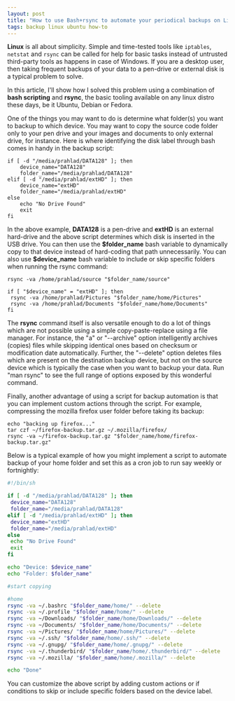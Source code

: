 ```yaml
---
layout: post
title: "How to use Bash+rsync to automate your periodical backups on Linux"
tags: backup linux ubuntu how-to
---
```


**Linux** is all about simplicity. Simple and time-tested tools like `iptables`, `netstat` and `rsync` can be called for help for basic tasks instead of untrusted third-party tools as happens in case of Windows. If you are a desktop user, then taking frequent backups of your data to a pen-drive or external disk is a typical problem to solve.<!--more-->

In this article, I'll show how I solved this problem using a combination of **bash scripting** and **rsync**, the basic tooling available on any linux distro these days, be it Ubuntu, Debian or Fedora.

One of the things you may want to do is determine what folder(s) you want to backup to which device. You may want to copy the source code folder only to your pen drive and your images and documents to only external drive, for instance. Here is where identifying the disk label through bash comes in handy in the backup script:

	if [ -d "/media/prahlad/DATA128" ]; then
		device_name="DATA128"
		folder_name="/media/prahlad/DATA128"
	elif [ -d "/media/prahlad/extHD" ]; then
		device_name="extHD"
		folder_name="/media/prahlad/extHD"
	else
		echo "No Drive Found"
		exit
	fi

In the above example, **DATA128** is a pen-drive and **extHD** is an external hard-drive and the above script determines which disk is inserted in the USB drive. You can then use the **\$folder\_name** bash variable to dynamically copy to that device instead of hard-coding that path unnecessarily. You can also use **\$device\_name** bash variable to include or skip specific folders when running the rsync command:

	rsync -va /home/prahlad/source "$folder_name/source"

	if [ "$device_name" = "extHD" ]; then
	 rsync -va /home/prahlad/Pictures "$folder_name/home/Pictures"
	 rsync -va /home/prahlad/Documents "$folder_name/home/Documents"
	fi

The **rsync** command itself is also versatile enough to do a lot of things which are not possible using a simple copy-paste-replace using a file manager. For instance, the "a" or "--archive" option intelligently archives (copies) files while skipping identical ones based on checksum or modification date automatically. Further, the "--delete" option deletes files which are present on the destination backup device, but not on the source device which is typically the case when you want to backup your data. Run "man rsync" to see the full range of options exposed by this wonderful command.

Finally, another advantage of using a script for backup automation is that you can implement custom actions through the script. For example, compressing the mozilla firefox user folder before taking its backup:

	echo "backing up firefox..."
	tar czf ~/firefox-backup.tar.gz ~/.mozilla/firefox/
	rsync -va ~/firefox-backup.tar.gz "$folder_name/home/firefox-backup.tar.gz"

Below is a typical example of how you might implement a script to automate backup of your home folder and set this as a cron job to run say weekly or fortnightly:

``` bash
#!/bin/sh

if [ -d "/media/prahlad/DATA128" ]; then
 device_name="DATA128"
 folder_name="/media/prahlad/DATA128"
elif [ -d "/media/prahlad/extHD" ]; then
 device_name="extHD"
 folder_name="/media/prahlad/extHD"
else
 echo "No Drive Found"
 exit
fi

echo "Device: $device_name"
echo "Folder: $folder_name"

#start copying 

#home
rsync -va ~/.bashrc "$folder_name/home/" --delete
rsync -va ~/.profile "$folder_name/home/" --delete
rsync -va ~/Downloads/ "$folder_name/home/Downloads/" --delete
rsync -va ~/Documents/ "$folder_name/home/Documents/" --delete
rsync -va ~/Pictures/ "$folder_name/home/Pictures/" --delete
rsync -va ~/.ssh/ "$folder_name/home/.ssh/" --delete
rsync -va ~/.gnupg/ "$folder_name/home/.gnupg/" --delete
rsync -va ~/.thunderbird/ "$folder_name/home/.thunderbird/" --delete
rsync -va ~/.mozilla/ "$folder_name/home/.mozilla/" --delete

echo "Done"
```

You can customize the above script by adding custom actions or if conditions to skip or include specific folders based on the device label.